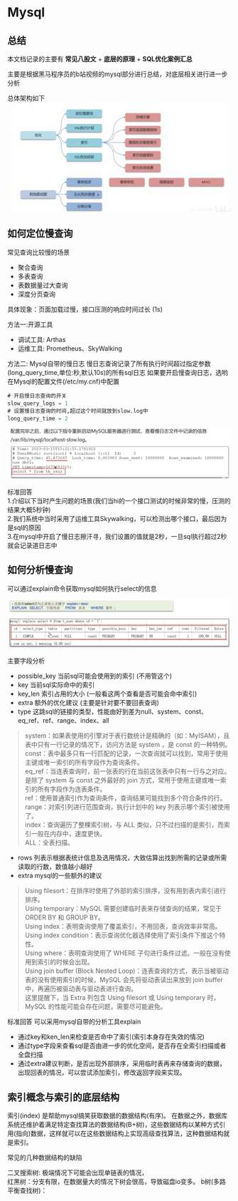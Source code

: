 # Mysql

## 总结

本文档记录的主要有 **常见八股文** + **底层的原理** + **SQL优化案例汇总**

主要是根据黑马程序员的b站视频的mysql部分进行总结，对底层相关进行进一步分析

总体架构如下
![img.png](../assets/mysql/img.png)

## 如何定位慢查询

常见查询比较慢的场景
* 聚合查询
* 多表查询
* 表数据量过大查询
* 深度分页查询

具体现象：页面加载过慢，接口压测的响应时间过长 (1s)

方法一:开源工具
* 调试工具: Arthas
* 运维工具: Prometheus、SkyWalking

方法二: Mysql自带的慢日志
慢日志查询记录了所有执行时间超过指定参数(long_query_time,单位:秒,默认10s)的所有sql日志
如果要开启慢查询日志，选哟在Mysql的配置文件(/etc/my.cnf)中配置

```sql
# 开启慢日志查询的开关
slow_query_logs = 1
# 设置慢日志查询的时间,超过这个时间就放到slow.log中
long_query_time = 2
```
![img.png](../assets/mysql/img1.png)

标准回答  
1.介绍以下当时产生问题的场景(我们当hi的一个接口测试的时候非常的慢，压测的结果大概5秒钟)  
2.我们系统中当时采用了运维工具Skywalking，可以检测出哪个接口，最后因为是sql的原因  
3.在mysql中开启了慢日志擦汗寻，我们设置的值就是2秒，一旦sql执行超过2秒就会记录道日志中  

## 如何分析慢查询

可以通过explain命令获取mysql如何执行select的信息

![img.png](../assets/mysql/img2.png)

主要字段分析
* possible_key 当前sql可能会使用到的索引 (不用管这个)
* key 当前sql实际命中的索引
* key_len 索引占用的大小 (一般看这两个查看是否可能会命中索引)
* extra 额外的优化建议 (主要是针对要不要回表查询)
* type 这跳sql的链接的类型，性能由好到差为null、system、const、eq_ref、ref、range、index、all
> system：如果表使用的引擎对于表行数统计是精确的（如：MyISAM），且表中只有一行记录的情况下，访问方法是 system ，是 const 的一种特例。   
> const：表中最多只有一行匹配的记录，一次查询就可以找到，常用于使用主键或唯一索引的所有字段作为查询条件。  
> eq_ref：当连表查询时，前一张表的行在当前这张表中只有一行与之对应。是除了 system 与 const 之外最好的 join 方式，常用于使用主键或唯一索引的所有字段作为连表条件。  
> ref：使用普通索引作为查询条件，查询结果可能找到多个符合条件的行。  
> range：对索引列进行范围查询，执行计划中的 key 列表示哪个索引被使用了。  
> index：查询遍历了整棵索引树，与 ALL 类似，只不过扫描的是索引，而索引一般在内存中，速度更快。  
> ALL：全表扫描。  
* rows 列表示根据表统计信息及选用情况，大致估算出找到所需的记录或所需读取的行数，数值越小越好
* extra mysql的一些额外的建议
> Using filesort：在排序时使用了外部的索引排序，没有用到表内索引进行排序。  
> Using temporary：MySQL 需要创建临时表来存储查询的结果，常见于 ORDER BY 和 GROUP BY。  
> Using index：表明查询使用了覆盖索引，不用回表，查询效率非常高。  
> Using index condition：表示查询优化器选择使用了索引条件下推这个特性。  
> Using where：表明查询使用了 WHERE 子句进行条件过滤。一般在没有使用到索引的时候会出现。  
> Using join buffer (Block Nested Loop)：连表查询的方式，表示当被驱动表的没有使用索引的时候，MySQL 会先将驱动表读出来放到 join buffer 中，再遍历被驱动表与驱动表进行查询。  
这里提醒下，当 Extra 列包含 Using filesort 或 Using temporary 时，MySQL 的性能可能会存在问题，需要尽可能避免。  

标准回答
可以采用mysql自带的分析工具explain
* 通过key和ken_len来检查是否命中了索引(索引本身存在失效的情况)
* 通过type字段来查看sql是否由进一步的优化空间，是否存在全索引扫描或者全盘扫描
* 通过extra建议判断，是否出现外部排序，采用临时表再来存储查询的数据，出现回表的情况，可以尝试添加索引，修改返回字段来实现。

## 索引概念与索引的底层结构

索引(index) 是帮助mysql搞笑获取数据的数据结构(有序)。
在数据之外，数据库系统还维护着满足特定查找算法的数据结构(B+树)，这些数据结构以某种方式引用(指向)数据，这样就可以在这些数据结构上实现高级查找算法，这种数据结构就是索引。

常见的几种数据结构的缺陷

二叉搜索树: 极端情况下可能会出现单链表的情况，   
红黑树：分支有限，在数据量大的情况下树会很高，导致磁盘io变多。
b树(多路平衡查找树)：












